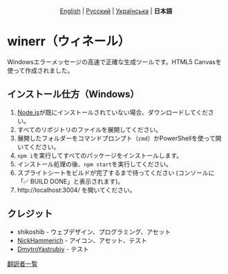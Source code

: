 <div style="text-align: center">
  <a href="https://github.com/shikoshib/winerr/blob/main/README.md">English</a> | <a href="https://github.com/shikoshib/winerr/blob/main/README_ru.md">Русский</a> | <a href="https://github.com/shikoshib/winerr/blob/main/README_uk.md">Українська</a> | <strong>日本語</strong>
</div>

# winerr（ウィネール）
Windowsエラーメッセージの高速で正確な生成ツールです。HTML5 Canvasを使って作成されました。

## インストール仕方（Windows）
1. [Node.js](https://nodejs.org/en/download)が既にインストールされていない場合、ダウンロードしてください。
2. すべてのリポジトリのファイルを展開してください。
3. 展開したフォルダーをコマンドプロンプト（`cmd`）かPowerShellを使って開いてください。
4. `npm i`を実行してすべてのパッケージをインストールします。
5. インストール処理の後、`npm start`を実行してください。
6. スプライトシートをビルドが完了するまで待ってください (コンソールに「✅ BUILD DONE」と表示されます)。
7. http://localhost:3004/ を開いてください。

## クレジット

* shikoshib - ウェブデザイン、プログラミング、アセット
* [NickHammerich](https://github.com/nickhammerich) - アイコン、アセット、テスト
* [DmytroYastrubiv](https://github.com/DimaYastrebov) - テスト

[翻訳者一覧](https://github.com/shikoshib/winerr/tree/main/winerr-lang)
